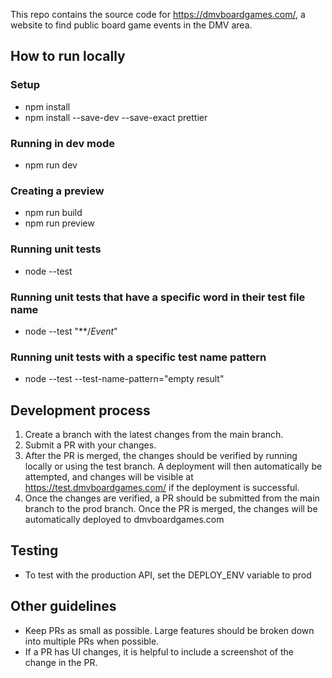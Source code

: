 
This repo contains the source code for https://dmvboardgames.com/, a website to find public board game events in the DMV area.

## How to run locally

### Setup
- npm install
- npm install --save-dev --save-exact prettier
### Running in dev mode
- npm run dev
### Creating a preview
- npm run build
- npm run preview

### Running unit tests

- node --test

### Running unit tests that have a specific word in their test file name
- node --test "**/*Event*"

### Running unit tests with a specific test name pattern
- node --test --test-name-pattern="empty result"



## Development process

1. Create a branch with the latest changes from the main branch.
2. Submit a PR with your changes.
3. After the PR is merged, the changes should be verified by running locally or using the test branch. A deployment will then automatically be attempted, and changes will be visible at https://test.dmvboardgames.com/ if the deployment is successful.
4. Once the changes are verified, a PR should be submitted from the main branch to the prod branch. Once the PR is merged, the changes will be automatically deployed to dmvboardgames.com


## Testing

- To test with the production API, set the DEPLOY_ENV variable to prod

## Other guidelines
- Keep PRs as small as possible. Large features should be broken down into multiple PRs when possible.
- If a PR has UI changes, it is helpful to include a screenshot of the change in the PR.






